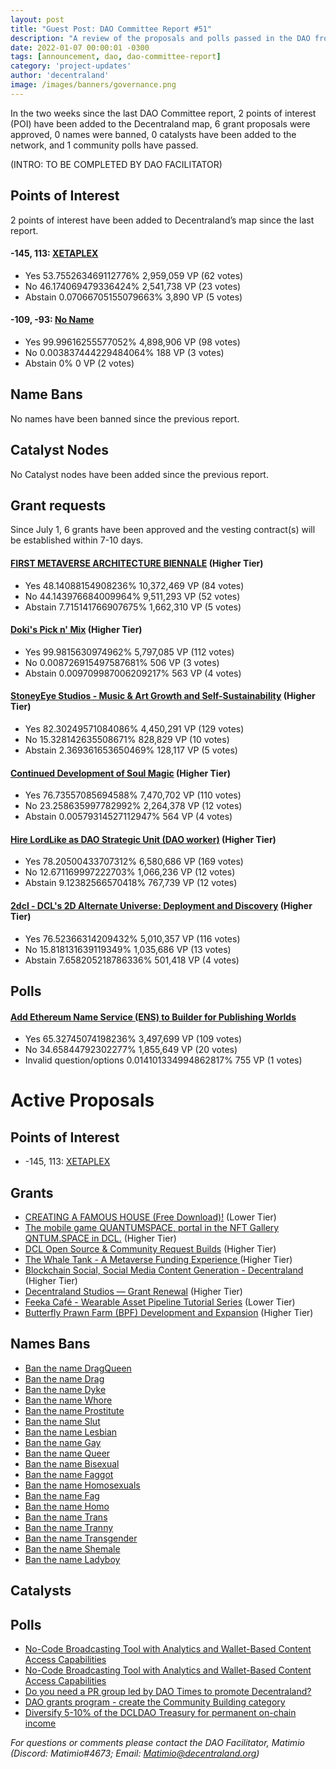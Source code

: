 ```yaml
---
layout: post
title: "Guest Post: DAO Committee Report #51"
description: "A review of the proposals and polls passed in the DAO from July 1 through July 15".
date: 2022-01-07 00:00:01 -0300
tags: [announcement, dao, dao-committee-report]
category: 'project-updates'
author: 'decentraland'
image: /images/banners/governance.png
---
```


In the two weeks since the last DAO Committee report, 2 points of interest (POI) have been added to the Decentraland map, 6 grant proposals were approved, 0 names were banned, 0 catalysts have been added to the network, and 1 community polls have passed.

(INTRO: TO BE COMPLETED BY DAO FACILITATOR)

## Points of Interest
2 points of interest have been added to Decentraland’s map since the last report.


#### -145, 113: [XETAPLEX](https://governance.decentraland.org/proposal/?id=8004ef20-1863-11ee-93a7-ed9294f83f74)

* Yes 53.755263469112776% 2,959,059 VP (62 votes)
* No 46.174069479336424% 2,541,738 VP (23 votes)
* Abstain 0.07066705155079663% 3,890 VP (5 votes)


#### -109, -93: [No Name](https://governance.decentraland.org/proposal/?id=20647e50-13d6-11ee-aaa1-b9158e95e04b)

* Yes 99.99616255577052% 4,898,906 VP (98 votes)
* No 0.003837444229484064% 188 VP (3 votes)
* Abstain 0% 0 VP (2 votes)


## Name Bans

No names have been banned since the previous report.

## Catalyst Nodes
No Catalyst nodes have been added since the previous report.


## Grant requests
Since July 1, 6 grants have been approved and the vesting contract(s) will be established within 7-10 days.


#### [FIRST METAVERSE ARCHITECTURE BIENNALE](https://governance.decentraland.org/proposal/?id=82250970-1836-11ee-93a7-ed9294f83f74) (Higher Tier)

* Yes 48.14088154908236% 10,372,469 VP (84 votes)
* No 44.143976684009964% 9,511,293 VP (52 votes)
* Abstain 7.715141766907675% 1,662,310 VP (5 votes)


#### [Doki&#39;s Pick n&#39; Mix](https://governance.decentraland.org/proposal/?id=220ce750-182d-11ee-93a7-ed9294f83f74) (Higher Tier)

* Yes 99.9815630974962% 5,797,085 VP (112 votes)
* No 0.008726915497587681% 506 VP (3 votes)
* Abstain 0.009709987006209217% 563 VP (4 votes)


#### [StoneyEye Studios -  Music &amp; Art Growth and Self-Sustainability](https://governance.decentraland.org/proposal/?id=fe96cc60-182b-11ee-93a7-ed9294f83f74) (Higher Tier)

* Yes 82.30249571084086% 4,450,291 VP (129 votes)
* No 15.328142635508671% 828,829 VP (10 votes)
* Abstain 2.369361653650469% 128,117 VP (5 votes)


#### [Continued Development of Soul Magic](https://governance.decentraland.org/proposal/?id=f3874400-1743-11ee-93a7-ed9294f83f74) (Higher Tier)

* Yes 76.73557085694588% 7,470,702 VP (110 votes)
* No 23.258635997782992% 2,264,378 VP (12 votes)
* Abstain 0.00579314527112947% 564 VP (4 votes)


#### [Hire LordLike as DAO Strategic Unit (DAO worker)](https://governance.decentraland.org/proposal/?id=b51854d0-1666-11ee-93a7-ed9294f83f74) (Higher Tier)

* Yes 78.20500433707312% 6,580,686 VP (169 votes)
* No 12.671169997222703% 1,066,236 VP (12 votes)
* Abstain 9.12382566570418% 767,739 VP (12 votes)


#### [2dcl - DCL&#39;s 2D Alternate Universe: Deployment and Discovery](https://governance.decentraland.org/proposal/?id=79e0c580-151e-11ee-93a7-ed9294f83f74) (Higher Tier)

* Yes 76.52366314209432% 5,010,357 VP (116 votes)
* No 15.818131639119349% 1,035,686 VP (13 votes)
* Abstain 7.658205218786336% 501,418 VP (4 votes)


## Polls

#### [Add Ethereum Name Service (ENS) to Builder for Publishing Worlds](https://governance.decentraland.org/proposal/?id=250c1b80-1de9-11ee-9bcb-ff4f8c446533)

* Yes 65.32745074198236% 3,497,699 VP (109 votes)
* No 34.65844792302277% 1,855,649 VP (20 votes)
* Invalid question/options 0.014101334994862817% 755 VP (1 votes)



# Active Proposals

## Points of Interest

* -145, 113: [XETAPLEX](https://governance.decentraland.org/proposal/?id=f811f3b0-2ab4-11ee-8fbb-d9eddf5c2b3f)

## Grants

* [CREATING A FAMOUS HOUSE (Free Download)!](https://governance.decentraland.org/proposal/?id=40661fa0-2a57-11ee-8fbb-d9eddf5c2b3f) (Lower Tier)
* [The mobile game QUANTUMSPACE, portal in the NFT Gallery QNTUM.SPACE in DCL.](https://governance.decentraland.org/proposal/?id=dc5860d0-28c2-11ee-8e2a-0990078ddc40) (Higher Tier)
* [DCL Open Source &amp; Community Request Builds](https://governance.decentraland.org/proposal/?id=4cb34130-2425-11ee-8ace-3bf098daeebe) (Higher Tier)
* [The Whale Tank - A Metaverse Funding Experience ](https://governance.decentraland.org/proposal/?id=62fca700-2368-11ee-8ace-3bf098daeebe) (Higher Tier)
* [Blockchain Social, Social Media Content Generation - Decentraland](https://governance.decentraland.org/proposal/?id=dcfc1f80-235f-11ee-8ace-3bf098daeebe) (Higher Tier)
* [Decentraland Studios — Grant Renewal](https://governance.decentraland.org/proposal/?id=5f962e70-22ef-11ee-8ace-3bf098daeebe) (Higher Tier)
* [Feeka Café - Wearable Asset Pipeline Tutorial Series](https://governance.decentraland.org/proposal/?id=d215f940-2244-11ee-8ace-3bf098daeebe) (Lower Tier)
* [Butterfly Prawn Farm (BPF) Development and Expansion](https://governance.decentraland.org/proposal/?id=6c78f120-221f-11ee-8ace-3bf098daeebe) (Higher Tier)

## Names Bans

* [Ban the name DragQueen](https://governance.decentraland.org/proposal/?id=4f8daed0-2b1f-11ee-8fbb-d9eddf5c2b3f)
* [Ban the name Drag](https://governance.decentraland.org/proposal/?id=312d3190-2b1f-11ee-8fbb-d9eddf5c2b3f)
* [Ban the name Dyke](https://governance.decentraland.org/proposal/?id=be5dfa60-2b1d-11ee-8fbb-d9eddf5c2b3f)
* [Ban the name Whore](https://governance.decentraland.org/proposal/?id=5acefa40-2ac2-11ee-8fbb-d9eddf5c2b3f)
* [Ban the name Prostitute](https://governance.decentraland.org/proposal/?id=8e9e2e50-2ac1-11ee-8fbb-d9eddf5c2b3f)
* [Ban the name Slut](https://governance.decentraland.org/proposal/?id=638ace80-2ac1-11ee-8fbb-d9eddf5c2b3f)
* [Ban the name Lesbian](https://governance.decentraland.org/proposal/?id=296406e0-2ac1-11ee-8fbb-d9eddf5c2b3f)
* [Ban the name Gay](https://governance.decentraland.org/proposal/?id=0e68d4b0-2ac1-11ee-8fbb-d9eddf5c2b3f)
* [Ban the name Queer](https://governance.decentraland.org/proposal/?id=b851f390-2ac0-11ee-8fbb-d9eddf5c2b3f)
* [Ban the name Bisexual](https://governance.decentraland.org/proposal/?id=d10cf9c0-2ac0-11ee-8fbb-d9eddf5c2b3f)
* [Ban the name Faggot](https://governance.decentraland.org/proposal/?id=77786390-2ac0-11ee-8fbb-d9eddf5c2b3f)
* [Ban the name Homosexuals](https://governance.decentraland.org/proposal/?id=4a0c6dc0-2ac0-11ee-8fbb-d9eddf5c2b3f)
* [Ban the name Fag](https://governance.decentraland.org/proposal/?id=6704f690-2ac0-11ee-8fbb-d9eddf5c2b3f)
* [Ban the name Homo](https://governance.decentraland.org/proposal/?id=2723a940-2ac0-11ee-8fbb-d9eddf5c2b3f)
* [Ban the name Trans](https://governance.decentraland.org/proposal/?id=0266c100-2ac0-11ee-8fbb-d9eddf5c2b3f)
* [Ban the name Tranny](https://governance.decentraland.org/proposal/?id=e5b41ad0-2abf-11ee-8fbb-d9eddf5c2b3f)
* [Ban the name Transgender](https://governance.decentraland.org/proposal/?id=cbb65b70-2abf-11ee-8fbb-d9eddf5c2b3f)
* [Ban the name Shemale](https://governance.decentraland.org/proposal/?id=70649dd0-2a70-11ee-8fbb-d9eddf5c2b3f)
* [Ban the name Ladyboy](https://governance.decentraland.org/proposal/?id=3d666ad0-2a70-11ee-8fbb-d9eddf5c2b3f)

## Catalysts


## Polls

* [No-Code Broadcasting Tool with Analytics and Wallet-Based Content Access Capabilities](https://governance.decentraland.org/proposal/?id=7f83b4f0-2c5e-11ee-8fbb-d9eddf5c2b3f)
* [No-Code Broadcasting Tool with Analytics and Wallet-Based Content Access Capabilities](https://governance.decentraland.org/proposal/?id=76e7ba30-2c5e-11ee-8fbb-d9eddf5c2b3f)
* [Do you need a PR group led by DAO Times to promote Decentraland?](https://governance.decentraland.org/proposal/?id=a9148050-2c46-11ee-8fbb-d9eddf5c2b3f)
* [DAO grants program - create the Community Building category](https://governance.decentraland.org/proposal/?id=7872fd40-2bde-11ee-8fbb-d9eddf5c2b3f)
* [Diversify 5-10% of the DCLDAO Treasury for permanent on-chain income](https://governance.decentraland.org/proposal/?id=aeb62530-2a35-11ee-8e2a-0990078ddc40)

*For questions or comments please contact the DAO Facilitator, Matimio (Discord: Matimio#4673; Email: [Matimio@decentraland.org](mailto:Matimio@decentraland.org))*